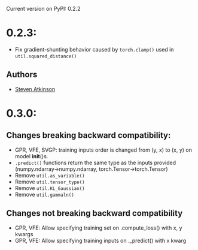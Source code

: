Current version on PyPI: 0.2.2

# 0.2.3:
* Fix gradient-shunting behavior caused by `torch.clamp()` used in `util.squared_distance()`

## Authors
* [Steven Atkinson](https://github.com/sdatkinson)

# 0.3.0:

## Changes breaking backward compatibility:
* GPR, VFE, SVGP: training inputs order is changed from (y, x) to (x, y) on 
    model __init__()s.
* `.predict()` functions return the same type as the inputs provided 
    (numpy.ndarray->numpy.ndarray, torch.Tensor->torch.Tensor)
* Remove `util.as_variable()`
* Remove `util.tensor_type()`
* Remove `util.KL_Gaussian()`
* Remove `util.gammaln()`

## Changes not breaking backward compatibility
* GPR, VFE: Allow specifying training set on .compute_loss() with x, y kwargs
* GPR, VFE: Allow specifying training inputs on ._predict() with x kwarg
